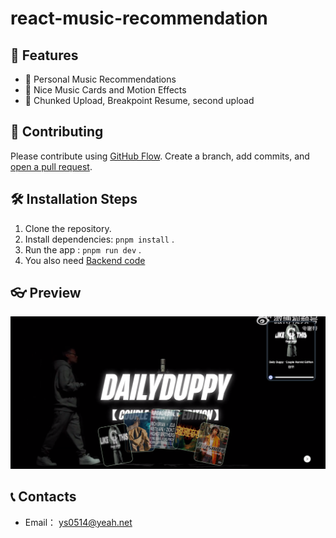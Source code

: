 # react-music-recommendation

## 👻 Features

- 🎵 Personal Music Recommendations
- 🎴 Nice Music Cards and Motion Effects
- 📂 Chunked Upload, Breakpoint Resume, second upload

## 🤩 Contributing

Please contribute using [GitHub Flow](https://guides.github.com/introduction/flow). Create a branch, add commits, and [open a pull request](https://github.com/rahuldkjain/github-profile-readme-generator/compare).

## 🛠️ Installation Steps

1. Clone the repository.
2. Install dependencies: `pnpm install` .
3. Run the app : `pnpm run dev` . <br/>
4. You also need [Backend code](https://github.com/Ys-OoO/nest-music-recommendation)

## 👓 Preview

![image](./public/preview.png)

## 📞 Contacts

- Email： ys0514@yeah.net
